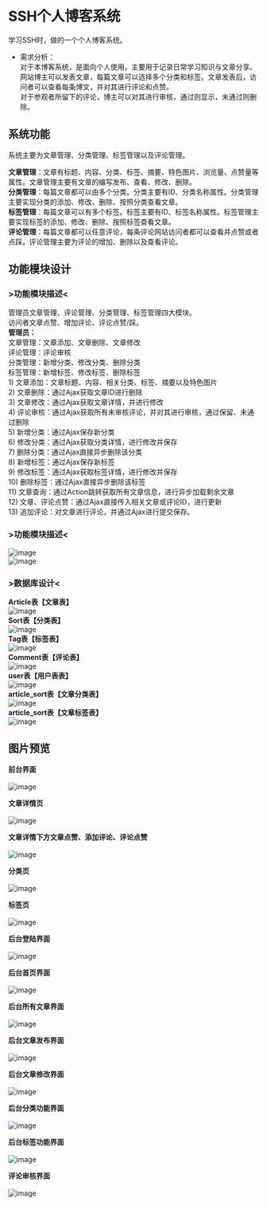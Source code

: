 <h1>SSH个人博客系统</h1>学习SSH时，做的一个个人博客系统。<br>


* 需求分析：<br>
对于本博客系统，是面向个人使用，主要用于记录日常学习知识与文章分享。<br>
网站博主可以发表文章，每篇文章可以选择多个分类和标签。文章发表后，访问者可以查看每条博文，并对其进行评论和点赞。<br>
对于参观者所留下的评论，博主可以对其进行审核，通过则显示，未通过则删除。<br>
<h2>系统功能</h2>
系统主要为文章管理、分类管理、标签管理以及评论管理。	<br>

<strong>文章管理</strong>：文章有标题、内容、分类、标签、摘要、特色图片、浏览量、点赞量等属性。文章管理主要有文章的编写发布、查看、修改、删除。<br>
<strong>分类管理</strong>：每篇文章都可以由多个分类。分类主要有ID、分类名称属性。分类管理主要实现分类的添加、修改、删除、按照分类查看文章。<br>
<strong>标签管理</strong>：每篇文章可以有多个标签。标签主要有ID、标签名称属性。标签管理主要实现标签的添加、修改、删除、按照标签查看文章。<br>
<strong>评论管理</strong>：每篇文章都可以任意评论，每条评论网站访问者都可以查看并点赞或者点踩。评论管理主要为评论的增加、删除以及查看评论。<br>

<h2>功能模块设计</h2>
<h3>>功能模块描述<</h3>
管理员文章管理、评论管理、分类管理、标签管理四大模块。<br>
访问者文章点赞、增加评论、评论点赞/踩。<br>
<strong>管理员：</strong><br>
文章管理：文章添加、文章删除、文章修改<br>
评论管理：评论审核<br>
分类管理：新增分类、修改分类、删除分类<br>
标签管理：新增标签、修改标签、删除标签<br>
1)	文章添加：文章标题、内容、相关分类、标签、摘要以及特色图片<br>
2)	文章删除：通过Ajax获取文章ID进行删除<br>
3)	文章修改：通过Ajax获取文章详情，并进行修改<br>
4)	评论审核：通过Ajax获取所有未审核评论，并对其进行审核，通过保留、未通过删除<br>
5)	新增分类：通过Ajax保存新分类<br>
6)	修改分类：通过Ajax获取分类详情，进行修改并保存<br>
7)	删除分类：通过Ajax直接异步删除该分类<br>
8)	新增标签：通过Ajax保存新标签<br>
9)	修改标签：通过Ajax获取标签详情，进行修改并保存<br>
10)	删除标签：通过Ajax直接异步删除该标签<br>
11)	文章查询：通过Action跳转获取所有文章信息，进行异步加载剩余文章<br>
12)	文章、评论点赞：通过Ajax直接传入相关文章或评论ID，进行更新<br>
13)	追加评论：对文章进行评论，并通过Ajax进行提交保存。<br>
  
<h3>>功能模块描述<</h3>
  
![image](https://github.com/978190375/SSH-/blob/master/image/action-index.png)<br>
![image](https://github.com/978190375/SSH-/blob/master/image/action-background.png)<br>
<h3>>数据库设计<</h3>

<strong>Article表【文章表】</strong><br>
![image](https://github.com/978190375/SSH-/blob/master/image/mysql_article.png)<br>
<strong>Sort表【分类表】</strong><br>
![image](https://github.com/978190375/SSH-/blob/master/image/mysql_sort.png)<br>
<strong>Tag表【标签表】</strong><br>
![image](https://github.com/978190375/SSH-/blob/master/image/mysql_tag.png)<br>
<strong>Comment表【评论表】</strong><br>
![image](https://github.com/978190375/SSH-/blob/master/image/mysql_comment.png)<br>
<strong>user表【用户表表】</strong><br>
![image](https://github.com/978190375/SSH-/blob/master/image/mysql_user.png)<br>
<strong>article_sort表【文章分类表】</strong><br>
![image](https://github.com/978190375/SSH-/blob/master/image/mysql_article_sort.png)<br>
<strong>article_sort表【文章标签表】</strong><br>
![image](https://github.com/978190375/SSH-/blob/master/image/mysql_article_tag.png)<br>
<h2>图片预览</h2>

<strong>前台界面</strong><br><br>
![image](https://github.com/978190375/SSH-/blob/master/image/FirstIndex.png)<br>

<strong>文章详情页</strong><br><br>
![image](https://github.com/978190375/SSH-/blob/master/image/articleDetail.png)<br>

<strong>文章详情下方文章点赞、添加评论、评论点赞</strong><br><br>
![image](https://github.com/978190375/SSH-/blob/master/image/commentStar.png)<br>

<strong>分类页</strong><br><br>
![image](https://github.com/978190375/SSH-/blob/master/image/sortArticle.png)<br>

<strong>标签页</strong><br><br>
![image](https://github.com/978190375/SSH-/blob/master/image/tagArticle.png)<br>

<strong>后台登陆界面</strong><br><br>
![image](https://github.com/978190375/SSH-/blob/master/image/index.png)<br>

<strong>后台首页界面</strong><br><br>
![image](https://github.com/978190375/SSH-/blob/master/image/backgroundIndex.png)<br>

<strong>后台所有文章界面</strong><br><br>
![image](https://github.com/978190375/SSH-/blob/master/image/allArticle.png)<br>

<strong>后台文章发布界面</strong><br><br>
![image](https://github.com/978190375/SSH-/blob/master/image/addArticle.png)<br>

<strong>后台文章修改界面</strong><br><br>
![image](https://github.com/978190375/SSH-/blob/master/image/editArticle.png)<br>

<strong>后台分类功能界面</strong><br><br>
![image](https://github.com/978190375/SSH-/blob/master/image/Sort.png)<br>

<strong>后台标签功能界面</strong><br><br>
![image](https://github.com/978190375/SSH-/blob/master/image/Tag.png)<br>

<strong>评论审核界面</strong><br><br>
![image](https://github.com/978190375/SSH-/blob/master/image/comment.png)<br>
